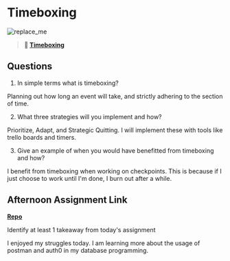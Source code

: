 # Timeboxing

![replace_me](https://codeworks.blob.core.windows.net/public/assets/img/illustrations/placeholder.svg)
> **📖 [Timeboxing](https://codeworksacademy.com/fs-student-guide/resources/wk5/03-Timeboxing)**

## Questions

1. In simple terms what is timeboxing?

Planning out how long an event will take, and strictly adhering to the section of time.

2. What three strategies will you implement and how?

Prioritize, Adapt, and Strategic Quitting. I will implement these with tools like trello boards and timers.

3. Give an example of when you would have benefitted from timeboxing and how? 

I benefit from timeboxing when working on checkpoints. This is because if I just choose to work until I'm done, I burn out after a while.

## Afternoon Assignment Link

**[Repo](https://github.com/JacksonHagen/week5day3)**

Identify at least 1 takeaway from today's assignment

I enjoyed my struggles today. I am learning more about the usage of postman and auth0 in my database programming.
